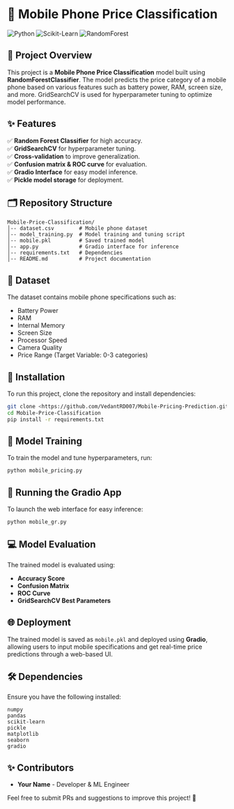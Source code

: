 # 📱 Mobile Phone Price Classification

![Python](https://img.shields.io/badge/Python-3.8%2B-blue)
![Scikit-Learn](https://img.shields.io/badge/Scikit--Learn-ML%20Library-orange)
![RandomForest](https://img.shields.io/badge/Random%20Forest-Classifier-green)

## 📌 Project Overview
This project is a **Mobile Phone Price Classification** model built using **RandomForestClassifier**. The model predicts the price category of a mobile phone based on various features such as battery power, RAM, screen size, and more. GridSearchCV is used for hyperparameter tuning to optimize model performance.

## ✨ Features
✅ **Random Forest Classifier** for high accuracy.  
✅ **GridSearchCV** for hyperparameter tuning.  
✅ **Cross-validation** to improve generalization.  
✅ **Confusion matrix & ROC curve** for evaluation.  
✅ **Gradio Interface** for easy model inference.  
✅ **Pickle model storage** for deployment.  

## 🗂 Repository Structure
```
Mobile-Price-Classification/
│-- dataset.csv        # Mobile phone dataset
│-- model_training.py  # Model training and tuning script
│-- mobile.pkl         # Saved trained model
│-- app.py             # Gradio interface for inference
│-- requirements.txt   # Dependencies
│-- README.md          # Project documentation

```

## 📝 Dataset
The dataset contains mobile phone specifications such as:
- Battery Power
- RAM
- Internal Memory
- Screen Size
- Processor Speed
- Camera Quality
- Price Range (Target Variable: 0-3 categories)

## 🔄 Installation
To run this project, clone the repository and install dependencies:
```sh
git clone <https://github.com/VedantRD007/Mobile-Pricing-Prediction.git>
cd Mobile-Price-Classification
pip install -r requirements.txt
```

## 💪 Model Training
To train the model and tune hyperparameters, run:
```sh
python mobile_pricing.py
```

## 🎨 Running the Gradio App
To launch the web interface for easy inference:
```sh
python mobile_gr.py
```

## 💻 Model Evaluation
The trained model is evaluated using:
- **Accuracy Score**
- **Confusion Matrix**
- **ROC Curve**
- **GridSearchCV Best Parameters**

## 🌐 Deployment
The trained model is saved as `mobile.pkl` and deployed using **Gradio**, allowing users to input mobile specifications and get real-time price predictions through a web-based UI.

## 🛠️ Dependencies
Ensure you have the following installed:
```
numpy
pandas
scikit-learn
pickle
matplotlib
seaborn
gradio
```


## ✨ Contributors
- **Your Name** - Developer & ML Engineer

Feel free to submit PRs and suggestions to improve this project! 🚀
